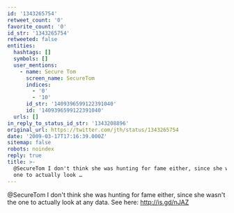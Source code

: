 ```yaml
---
id: '1343265754'
retweet_count: '0'
favorite_count: '0'
id_str: '1343265754'
retweeted: false
entities:
  hashtags: []
  symbols: []
  user_mentions:
    - name: Secure Tom
      screen_name: SecureTom
      indices:
        - '0'
        - '10'
      id_str: '1409396599122391040'
      id: '1409396599122391040'
  urls: []
in_reply_to_status_id_str: '1343208896'
original_url: https://twitter.com/jth/status/1343265754
date: '2009-03-17T17:16:39.000Z'
sitemap: false
robots: noindex
reply: true
title: >-
  @SecureTom I don't think she was hunting for fame either, since she wasn't the
  one to actually look …
---
```


@SecureTom I don't think she was hunting for fame either, since she wasn't the one to actually look at any data. See here: http://is.gd/nJAZ